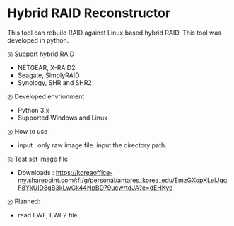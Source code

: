 # Hybrid RAID Reconstructor

This tool can rebuild RAID against Linux based hybrid RAID. This tool was developed in python.

◎ Support hybrid RAID
 - NETGEAR, X-RAID2
 - Seagate, SimplyRAID
 - Synology, SHR and SHR2

◎ Developed envrionment
 - Python 3.x
 - Supported Windows and Linux

◎ How to use
 - input : only raw image file. input the directory path.

◎ Test set image file
 - Downloads : https://koreaoffice-my.sharepoint.com/:f:/g/personal/antares_korea_edu/EmzGXopXLelJqqF8YkUID8gB3kLwGk44NpBD79uewrtdJA?e=dEHKyo

◎ Planned:
 - read EWF, EWF2 file


